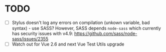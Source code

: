 # TODO

- [ ] Stylus doesn't log any errors on compilation (unkown variable, bad syntax) - use SASS? However, SASS depends `node-sass` which currently has security issues with v4.9: https://github.com/sass/node-sass/issues/2355
- [ ] Watch out for Vue 2.6 and next Vue Test Utils upgrade
